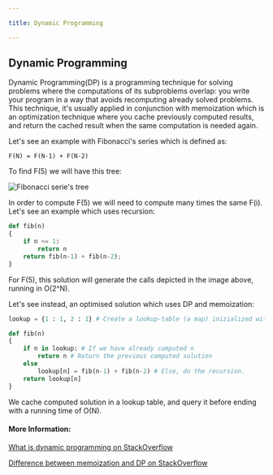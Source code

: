 ```yaml
---

title: Dynamic Programming

---
```


## Dynamic Programming

Dynamic Programming(DP) is a programming technique for solving problems where the computations of its subproblems overlap: you write your program in a way that avoids recomputing already solved problems.
This technique, it's usually applied in conjunction with memoization which is an optimization technique where you cache previously computed results, and return the cached result when the same computation is needed again.

Let's see an example with Fibonacci's series which is defined as:



    F(N) = F(N-1) + F(N-2)

To find F(5) we will have this tree:

![Fibonacci serie's tree](https://i.stack.imgur.com/59Rpw.png)

In order to compute F(5) we will need to compute many times the same F(i). Let's see an example which uses recursion:



```python
def fib(n)
{
    if n <= 1:
        return n
    return fib(n-1) + fib(n-2);
}

```

For F(5), this solution will generate the calls depicted in the image above, running in O(2^N).

Let's see instead, an optimised solution which uses DP and memoization:



```python
lookup = {1 : 1, 2 : 1} # Create a lookup-table (a map) inizialized with the first 2 Fibonacci's numbers

def fib(n)
{
    if n in lookup: # If we have already computed n
        return n # Return the previous computed solution
    else 
        lookup[n] = fib(n-1) + fib(n-2) # Else, do the recursion.
    return lookup[n]
}

```

We cache computed solution in a lookup table, and query it before ending with a running time of O(N).



#### More Information:

<a href="https://stackoverflow.com/questions/1065433/what-is-dynamic-programming">What is dynamic programming on StackOverflow</a>

<a href="https://stackoverflow.com/questions/6184869/what-is-the-difference-between-memoization-and-dynamic-programming">Difference between memoization and DP on StackOverflow</a>

